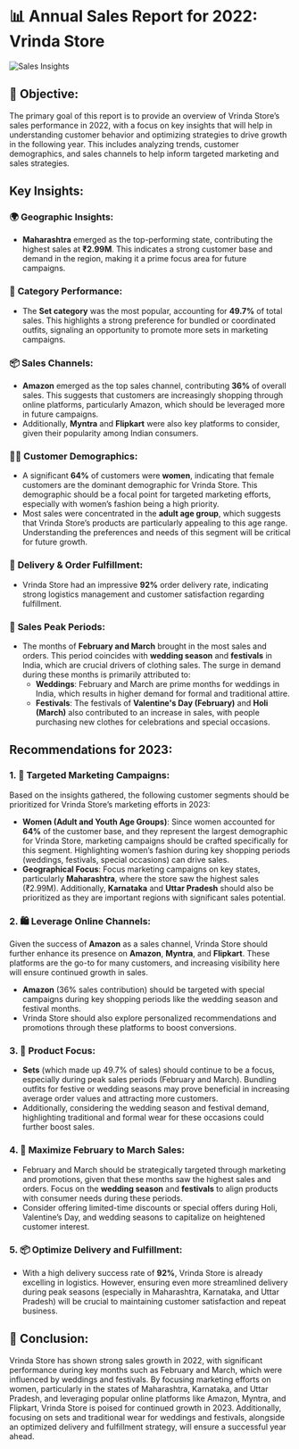 # 📊 Annual Sales Report for 2022: Vrinda Store

![Sales Insights](https://imgur.com/x0u46ve.png)

## 📝 **Objective:**
The primary goal of this report is to provide an overview of Vrinda Store’s sales performance in 2022, with a focus on key insights that will help in understanding customer behavior and optimizing strategies to drive growth in the following year. This includes analyzing trends, customer demographics, and sales channels to help inform targeted marketing and sales strategies.

## **Key Insights:**

### 🌍 **Geographic Insights:**
- **Maharashtra** emerged as the top-performing state, contributing the highest sales at **₹2.99M**. This indicates a strong customer base and demand in the region, making it a prime focus area for future campaigns.
  
### 👗 **Category Performance:**
- The **Set category** was the most popular, accounting for **49.7%** of total sales. This highlights a strong preference for bundled or coordinated outfits, signaling an opportunity to promote more sets in marketing campaigns.

### 📦 **Sales Channels:**
- **Amazon** emerged as the top sales channel, contributing **36%** of overall sales. This suggests that customers are increasingly shopping through online platforms, particularly Amazon, which should be leveraged more in future campaigns.
- Additionally, **Myntra** and **Flipkart** were also key platforms to consider, given their popularity among Indian consumers.

### 👩‍🦱 **Customer Demographics:**
- A significant **64%** of customers were **women**, indicating that female customers are the dominant demographic for Vrinda Store. This demographic should be a focal point for targeted marketing efforts, especially with women’s fashion being a high priority.
- Most sales were concentrated in the **adult age group**, which suggests that Vrinda Store’s products are particularly appealing to this age range. Understanding the preferences and needs of this segment will be critical for future growth.
  
### 🚚 **Delivery & Order Fulfillment:**
- Vrinda Store had an impressive **92%** order delivery rate, indicating strong logistics management and customer satisfaction regarding fulfillment.

### 📅 **Sales Peak Periods:**
- The months of **February and March** brought in the most sales and orders. This period coincides with **wedding season** and **festivals** in India, which are crucial drivers of clothing sales. The surge in demand during these months is primarily attributed to:
  - **Weddings**: February and March are prime months for weddings in India, which results in higher demand for formal and traditional attire.
  - **Festivals**: The festivals of **Valentine's Day (February)** and **Holi (March)** also contributed to an increase in sales, with people purchasing new clothes for celebrations and special occasions.

## **Recommendations for 2023:**

### 1. **🎯 Targeted Marketing Campaigns:**
Based on the insights gathered, the following customer segments should be prioritized for Vrinda Store’s marketing efforts in 2023:
- **Women (Adult and Youth Age Groups)**: Since women accounted for **64%** of the customer base, and they represent the largest demographic for Vrinda Store, marketing campaigns should be crafted specifically for this segment. Highlighting women’s fashion during key shopping periods (weddings, festivals, special occasions) can drive sales.
- **Geographical Focus**: Focus marketing campaigns on key states, particularly **Maharashtra**, where the store saw the highest sales (₹2.99M). Additionally, **Karnataka** and **Uttar Pradesh** should also be prioritized as they are important regions with significant sales potential.
  
### 2. **🛍️ Leverage Online Channels:**
Given the success of **Amazon** as a sales channel, Vrinda Store should further enhance its presence on **Amazon**, **Myntra**, and **Flipkart**. These platforms are the go-to for many customers, and increasing visibility here will ensure continued growth in sales.
- **Amazon** (36% sales contribution) should be targeted with special campaigns during key shopping periods like the wedding season and festival months.
- Vrinda Store should also explore personalized recommendations and promotions through these platforms to boost conversions.

### 3. **👚 Product Focus:**
- **Sets** (which made up 49.7% of sales) should continue to be a focus, especially during peak sales periods (February and March). Bundling outfits for festive or wedding seasons may prove beneficial in increasing average order values and attracting more customers.
- Additionally, considering the wedding season and festival demand, highlighting traditional and formal wear for these occasions could further boost sales.

### 4. **📅 Maximize February to March Sales:**
- February and March should be strategically targeted through marketing and promotions, given that these months saw the highest sales and orders. Focus on the **wedding season** and **festivals** to align products with consumer needs during these periods.
- Consider offering limited-time discounts or special offers during Holi, Valentine’s Day, and wedding seasons to capitalize on heightened customer interest.

### 5. **📦 Optimize Delivery and Fulfillment:**
- With a high delivery success rate of **92%**, Vrinda Store is already excelling in logistics. However, ensuring even more streamlined delivery during peak seasons (especially in Maharashtra, Karnataka, and Uttar Pradesh) will be crucial to maintaining customer satisfaction and repeat business.

## 🚀 **Conclusion:**
Vrinda Store has shown strong sales growth in 2022, with significant performance during key months such as February and March, which were influenced by weddings and festivals. By focusing marketing efforts on women, particularly in the states of Maharashtra, Karnataka, and Uttar Pradesh, and leveraging popular online platforms like Amazon, Myntra, and Flipkart, Vrinda Store is poised for continued growth in 2023. Additionally, focusing on sets and traditional wear for weddings and festivals, alongside an optimized delivery and fulfillment strategy, will ensure a successful year ahead.

